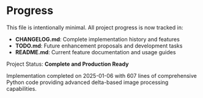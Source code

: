 # Progress

This file is intentionally minimal. All project progress is now tracked in:

- **CHANGELOG.md**: Complete implementation history and features
- **TODO.md**: Future enhancement proposals and development tasks
- **README.md**: Current feature documentation and usage guides

Project Status: **Complete and Production Ready**

Implementation completed on 2025-01-06 with 607 lines of comprehensive Python code providing advanced delta-based image processing capabilities.